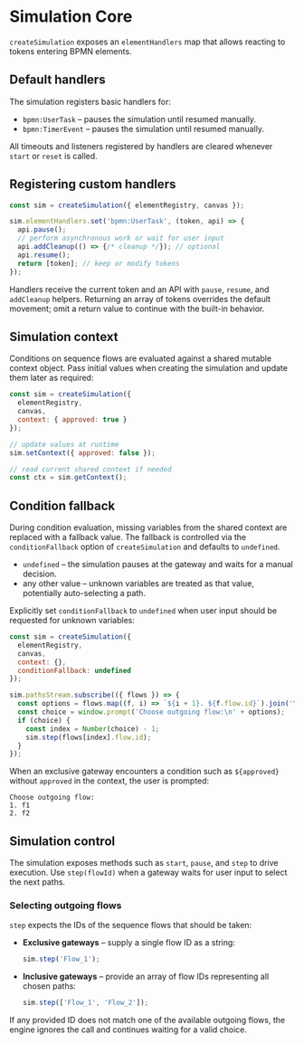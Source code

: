 # Simulation Core

`createSimulation` exposes an `elementHandlers` map that allows reacting to tokens entering BPMN elements.

## Default handlers

The simulation registers basic handlers for:

- `bpmn:UserTask` – pauses the simulation until resumed manually.
- `bpmn:TimerEvent` – pauses the simulation until resumed manually.

All timeouts and listeners registered by handlers are cleared whenever `start` or `reset` is called.

## Registering custom handlers

```js
const sim = createSimulation({ elementRegistry, canvas });

sim.elementHandlers.set('bpmn:UserTask', (token, api) => {
  api.pause();
  // perform asynchronous work or wait for user input
  api.addCleanup(() => {/* cleanup */}); // optional
  api.resume();
  return [token]; // keep or modify tokens
});
```

Handlers receive the current token and an API with `pause`, `resume`, and `addCleanup` helpers. Returning an array of tokens overrides the default movement; omit a return value to continue with the built-in behavior.

## Simulation context

Conditions on sequence flows are evaluated against a shared mutable context object. Pass initial values when creating the simulation and update them later as required:

```js
const sim = createSimulation({
  elementRegistry,
  canvas,
  context: { approved: true }
});

// update values at runtime
sim.setContext({ approved: false });

// read current shared context if needed
const ctx = sim.getContext();
```

## Condition fallback

During condition evaluation, missing variables from the shared context are replaced with a fallback value. The fallback is
controlled via the `conditionFallback` option of `createSimulation` and defaults to `undefined`.

* `undefined` – the simulation pauses at the gateway and waits for a manual decision.
* any other value – unknown variables are treated as that value, potentially auto-selecting a path.

Explicitly set `conditionFallback` to `undefined` when user input should be requested for unknown variables:

```js
const sim = createSimulation({
  elementRegistry,
  canvas,
  context: {},
  conditionFallback: undefined
});

sim.pathsStream.subscribe(({ flows }) => {
  const options = flows.map((f, i) => `${i + 1}. ${f.flow.id}`).join('\n');
  const choice = window.prompt('Choose outgoing flow:\n' + options);
  if (choice) {
    const index = Number(choice) - 1;
    sim.step(flows[index].flow.id);
  }
});
```

When an exclusive gateway encounters a condition such as `${approved}` without `approved` in the context, the user is prompted:

```
Choose outgoing flow:
1. f1
2. f2
```

## Simulation control

The simulation exposes methods such as `start`, `pause`, and `step` to drive
execution. Use `step(flowId)` when a gateway waits for user input to select the
next paths.

### Selecting outgoing flows

`step` expects the IDs of the sequence flows that should be taken:

* **Exclusive gateways** – supply a single flow ID as a string:

  ```js
  sim.step('Flow_1');
  ```

* **Inclusive gateways** – provide an array of flow IDs representing all chosen
  paths:

  ```js
  sim.step(['Flow_1', 'Flow_2']);
  ```

If any provided ID does not match one of the available outgoing flows, the
engine ignores the call and continues waiting for a valid choice.
